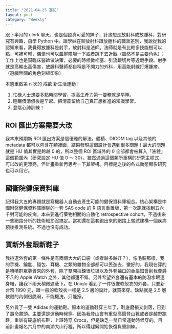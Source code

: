 ```yaml
---
title: "2021-04-25 週記"
layout: post
category: "Weekly"
---
```


跟下半月的 clerk 聊天，也是個認真可愛的妹子，計畫想走放射科或放腫科，對研究有興趣，自學 Python 中。跟學妹在聊放射科跟放腫科的職涯差別，我說從我的認知來看，我覺得放腫科是射手，放射科是法師。法師就是有比較多技能樹可以點，可補可輔，偶爾也可以蓋屏障坦一下或者跳下去近戰（雖然不是主要角色）；工作上也是幫臨床醫師做決策，必要的時候做栓塞、引流跟切片等近戰手段。射手就是高輸出高傷害，放腫科醫師都自稱是不開刀的外科，用高能射線打爆腫瘤。（遊戲無關的角色刻板印象）

本週重啟第 n 次的 <del>戒欲</del> 新生活運動！

1. 忙碌人士想要多點時間學習、提高生產力第一要務就是早睡。
2. 睡眠債清償後是早起。把清晨留給自己真正想推進的知識學習。
3. 登階心肺訓練！

## ROI 匯出方案需要大改

我本來預期新 ROI 匯出方案是個優雅的解法，體積、DICOM tag 以及其他的 metadata 都可以包含在類裡面，結果發現這個設計會遇到很多問題！最大的問題就是 HU 值其實是跨越 0 的，所以整個 ROI 區域外的 0 全部都會被算入「液體」這個範圍內（研究設定 HU 值 0 ～ 30）。雖然通過這個類所重構的研究主程式，可以改的更漂亮，但計畫重新再思考一下其架構。目標是之後的各式動態顯影研究也可以用它。

## 國衛院健保資料庫

記得我大五的專題就是寫機器人自動去產生可能的健保資料庫組合。核心架構是中國附醫健保資料庫團隊的一套 SAS code 的 R 語言重置版，第一次跑就找到五六千對可能的疾病。本來要進行藥物相關的自動化 retrospective cohort，不過後來一些網路分析的技術細節沒搞定。當初還在這套跑出來的網路上嘗試建構一個疾病預後推測系統。不過也沒有成功。

## 買新外套跟新鞋子

我挑選外套的第一條件是有兩個大大的口袋（或者越多越好？），像毛裝那樣，我的手機、鑰匙、錢包、耳機、之類的雜物全部都可以丟進去，蠻好的。我現在穿的是嘖嘖群眾募資來的外套，除了雙開拉鍊很垃圾以及外套袖口的金屬釦會刮我尊爵不凡的 Apple Watch 之外，其他都還不錯。另外希望外套還有基本的防潑水跟連身帽，讓我下雨天稍微遮蔽下。在 Uniqlo 看到了一件很像軟殼衣的外套，只要新台幣 1990 元，跟一般的軟殼衣一樣是 2.5 層的設計，就買來穿。缺點就是 2.5 層軟殼的內側很脆弱，不能機洗，只能擦。

另外買了一雙 Adidas 的運動鞋。原本的運動鞋穿三年了，鞋底磨損又剝落，已到了壽命盡頭。主要還是運動時候穿。因為我登山會有重型高筒登山靴或者是越野跑鞋，重訓有硬底帆布鞋，上班時穿 Crocs，但是缺乏一雙日常運動時候穿的。目前計畫報名六月中的南湖大山行程，所以得趕緊開始恢復負重訓練。
